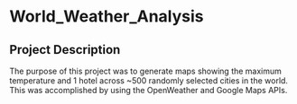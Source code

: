 # World_Weather_Analysis

## Project Description
The purpose of this project was to generate maps showing the maximum temperature and 1 hotel across ~500 randomly selected cities in the world. This was accomplished by using the OpenWeather and Google Maps APIs. 
